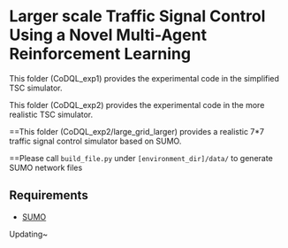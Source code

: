 # Larger scale Traffic Signal Control Using a Novel Multi-Agent Reinforcement Learning

This folder (CoDQL_exp1) provides the experimental code in the simplified TSC simulator.

This folder (CoDQL_exp2) provides the experimental code in the more realistic TSC simulator.

  ==This folder (CoDQL_exp2/large_grid_larger) provides a realistic 7*7 traffic signal control simulator based on SUMO.
  
  ==Please call `build_file.py` under `[environment_dir]/data/` to generate SUMO network files
  ## Requirements
  * [SUMO](http://sumo.dlr.de/wiki/Installing)

Updating~
